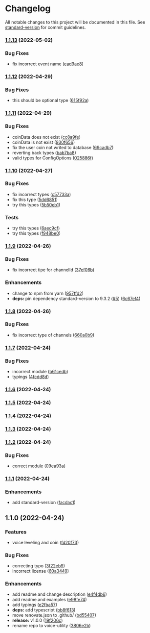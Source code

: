 # Changelog

All notable changes to this project will be documented in this file. See [standard-version](https://github.com/conventional-changelog/standard-version) for commit guidelines.

### [1.1.13](https://github.com/tjs-pro-gg/voice-utility/compare/v1.1.12...v1.1.13) (2022-05-02)


### Bug Fixes

* fix incorrect event name ([ead9ae8](https://github.com/tjs-pro-gg/voice-utility/commit/ead9ae81bd8638660164450962d18b7b0344ffb3))

### [1.1.12](https://github.com/tjs-pro-gg/voice-utility/compare/v1.1.11...v1.1.12) (2022-04-29)


### Bug Fixes

* this should be optional type ([615f92a](https://github.com/tjs-pro-gg/voice-utility/commit/615f92ad47fdff3da477dc4dab883c57d70c9733))

### [1.1.11](https://github.com/tjs-pro-gg/voice-utility/compare/v1.1.10...v1.1.11) (2022-04-29)


### Bug Fixes

* coinData does not exist ([cc8a9fe](https://github.com/tjs-pro-gg/voice-utility/commit/cc8a9fe54ff8ea506fff007f152fa423be35e692))
* coinData is not exist ([930f656](https://github.com/tjs-pro-gg/voice-utility/commit/930f65679e513f4f4389d753d5b1648d9c4385c2))
* fix the user coin not writed to database ([69cadb7](https://github.com/tjs-pro-gg/voice-utility/commit/69cadb742962e2e5a9732fd999e1b9a5e61f44e6))
* reverting back types ([bab7ba8](https://github.com/tjs-pro-gg/voice-utility/commit/bab7ba8633b97a74780e00a70182c9e648612fc1))
* valid types for ConfigOptions ([025886f](https://github.com/tjs-pro-gg/voice-utility/commit/025886f689596ab6789ec48b9065896c731f60dc))

### [1.1.10](https://github.com/tjs-pro-gg/voice-utility/compare/v1.1.9...v1.1.10) (2022-04-27)


### Bug Fixes

* fix incorrect types ([c57733a](https://github.com/tjs-pro-gg/voice-utility/commit/c57733ab7a712786d91876e99ce2164090843773))
* fix this type ([5dd6851](https://github.com/tjs-pro-gg/voice-utility/commit/5dd6851c728117e3924c3e3c20e2827f03161d16))
* try this types ([5b50eb1](https://github.com/tjs-pro-gg/voice-utility/commit/5b50eb1810c017d9de65e997b703c96bf0491121))


### Tests

* try this types ([6aec9cf](https://github.com/tjs-pro-gg/voice-utility/commit/6aec9cfdafab9d09ffb489d2cf66c88e27e61f40))
* try this types ([f948be0](https://github.com/tjs-pro-gg/voice-utility/commit/f948be0a833db92559bbef23cffa1c0d95ed8847))

### [1.1.9](https://github.com/tjs-pro-gg/voice-utility/compare/v1.1.8...v1.1.9) (2022-04-26)


### Bug Fixes

* fix incorrect tipe for channelId ([37ef06b](https://github.com/tjs-pro-gg/voice-utility/commit/37ef06b8463a841566f79f586611d6511efecc24))


### Enhancements

* change to npm from yarn ([957ffd2](https://github.com/tjs-pro-gg/voice-utility/commit/957ffd269afc8ecf3e727e93895f3833a1122f17))
* **deps:** pin dependency standard-version to 9.3.2 ([#5](https://github.com/tjs-pro-gg/voice-utility/issues/5)) ([6c67ef4](https://github.com/tjs-pro-gg/voice-utility/commit/6c67ef4ac623ef0271a13c0b912b886948a16806))

### [1.1.8](https://github.com/tjs-pro-gg/voice-utility/compare/v1.1.7...v1.1.8) (2022-04-26)


### Bug Fixes

* fix incorrect type of channels ([660a0b9](https://github.com/tjs-pro-gg/voice-utility/commit/660a0b928fe9e05b2661d81388c6a773726ac730))

### [1.1.7](https://github.com/tjs-pro-gg/voice-utility/compare/v1.1.6...v1.1.7) (2022-04-24)


### Bug Fixes

* incorrect module ([b61cedb](https://github.com/tjs-pro-gg/voice-utility/commit/b61cedb9d8638487b7e73580284202f090e68a4f))
* typings ([4fcdd8d](https://github.com/tjs-pro-gg/voice-utility/commit/4fcdd8d8685cbf8898a62e8a45c2225af3dfda72))

### [1.1.6](https://github.com/tjs-pro-gg/voice-utility/compare/v1.1.5...v1.1.6) (2022-04-24)

### [1.1.5](https://github.com/tjs-pro-gg/voice-utility/compare/v1.1.4...v1.1.5) (2022-04-24)

### [1.1.4](https://github.com/tjs-pro-gg/voice-utility/compare/v1.1.3...v1.1.4) (2022-04-24)

### [1.1.3](https://github.com/tjs-pro-gg/voice-utility/compare/v1.1.2...v1.1.3) (2022-04-24)

### [1.1.2](https://github.com/tjs-pro-gg/voice-utility/compare/v1.1.1...v1.1.2) (2022-04-24)


### Bug Fixes

* correct module ([09ea93a](https://github.com/tjs-pro-gg/voice-utility/commit/09ea93abbfadab99c12e2079bfded2a34614a661))

### [1.1.1](https://github.com/tjs-pro-gg/voice-utility/compare/v1.1.0...v1.1.1) (2022-04-24)


### Enhancements

* add standard-version ([facdac1](https://github.com/tjs-pro-gg/voice-utility/commit/facdac1ed79c3df3ac2469f6987343470c8298e8))

## 1.1.0 (2022-04-24)


### Features

* voice leveling and coin ([fd20f73](https://github.com/tjs-pro-gg/voice-utility/commit/fd20f7386c67dc76ba1dc55e72209a2f0dd8b2da))


### Bug Fixes

* correcting typo ([3f22eb9](https://github.com/tjs-pro-gg/voice-utility/commit/3f22eb90c6490ab062108e165393ea7df33bf16c))
* incorrect license ([60a3449](https://github.com/tjs-pro-gg/voice-utility/commit/60a3449e30cac53fa4f792d60b1cf25cd63b3737))


### Enhancements

* add readme and change description ([e4f4db6](https://github.com/tjs-pro-gg/voice-utility/commit/e4f4db67628e567662358f6e8a5707f94191c618))
* add readme and examples ([e98fe74](https://github.com/tjs-pro-gg/voice-utility/commit/e98fe741513164216a504bb75af43e33b7f82738))
* add typings ([e2fba57](https://github.com/tjs-pro-gg/voice-utility/commit/e2fba571a0cd38cf7f3942989b875f2da1528f40))
* **deps:** add typescript ([bb8f613](https://github.com/tjs-pro-gg/voice-utility/commit/bb8f613323265074f4e4aed7d656901403d8cd93))
* move renovate.json to .github/ ([bd55407](https://github.com/tjs-pro-gg/voice-utility/commit/bd55407632f9245fc01e68b6a7836f7afbac6b04))
* **release:** v1.0.0 ([19f206c](https://github.com/tjs-pro-gg/voice-utility/commit/19f206c2864096125ffb84499d9405fd1c4a0d77))
* rename repo to voice-utility ([3806e2b](https://github.com/tjs-pro-gg/voice-utility/commit/3806e2bacaf31492bb386e37c824b093138e819b))
